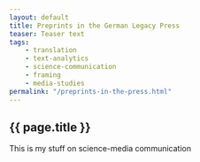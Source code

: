 ```yaml
---
layout: default
title: Preprints in the German Legacy Press
teaser: Teaser text
tags:
    - translation
    - text-analytics
    - science-communication
    - framing
    - media-studies
permalink: "/preprints-in-the-press.html"
---
```


## {{ page.title }}

This is my stuff on science-media communication
